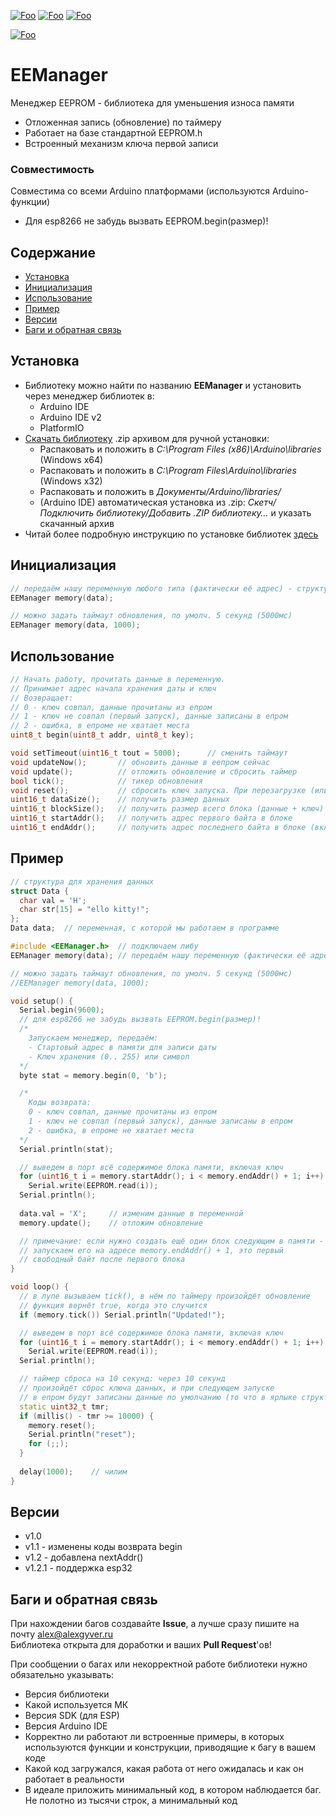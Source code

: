 [![Foo](https://img.shields.io/badge/Version-1.2.1-brightgreen.svg?style=flat-square)](#versions)
[![Foo](https://img.shields.io/badge/Website-AlexGyver.ru-blue.svg?style=flat-square)](https://alexgyver.ru/)
[![Foo](https://img.shields.io/badge/%E2%82%BD$%E2%82%AC%20%D0%9D%D0%B0%20%D0%BF%D0%B8%D0%B2%D0%BE-%D1%81%20%D1%80%D1%8B%D0%B1%D0%BA%D0%BE%D0%B9-orange.svg?style=flat-square)](https://alexgyver.ru/support_alex/)

[![Foo](https://img.shields.io/badge/README-ENGLISH-brightgreen.svg?style=for-the-badge)](https://github-com.translate.goog/GyverLibs/EEManager?_x_tr_sl=ru&_x_tr_tl=en)

# EEManager
Менеджер EEPROM - библиотека для уменьшения износа памяти
- Отложенная запись (обновление) по таймеру
- Работает на базе стандартной EEPROM.h
- Встроенный механизм ключа первой записи

### Совместимость
Совместима со всеми Arduino платформами (используются Arduino-функции)
- Для esp8266 не забудь вызвать EEPROM.begin(размер)!

## Содержание
- [Установка](#install)
- [Инициализация](#init)
- [Использование](#usage)
- [Пример](#example)
- [Версии](#versions)
- [Баги и обратная связь](#feedback)

<a id="install"></a>
## Установка
- Библиотеку можно найти по названию **EEManager** и установить через менеджер библиотек в:
    - Arduino IDE
    - Arduino IDE v2
    - PlatformIO
- [Скачать библиотеку](https://github.com/GyverLibs/EEManager/archive/refs/heads/main.zip) .zip архивом для ручной установки:
    - Распаковать и положить в *C:\Program Files (x86)\Arduino\libraries* (Windows x64)
    - Распаковать и положить в *C:\Program Files\Arduino\libraries* (Windows x32)
    - Распаковать и положить в *Документы/Arduino/libraries/*
    - (Arduino IDE) автоматическая установка из .zip: *Скетч/Подключить библиотеку/Добавить .ZIP библиотеку…* и указать скачанный архив
- Читай более подробную инструкцию по установке библиотек [здесь](https://alexgyver.ru/arduino-first/#%D0%A3%D1%81%D1%82%D0%B0%D0%BD%D0%BE%D0%B2%D0%BA%D0%B0_%D0%B1%D0%B8%D0%B1%D0%BB%D0%B8%D0%BE%D1%82%D0%B5%D0%BA)

<a id="init"></a>
## Инициализация
```cpp
// передаём нашу переменную любого типа (фактически её адрес) - структура, массив, что угодно
EEManager memory(data);

// можно задать таймаут обновления, по умолч. 5 секунд (5000мс)
EEManager memory(data, 1000);
```

<a id="usage"></a>
## Использование
```cpp
// Начать работу, прочитать данные в переменную. 
// Принимает адрес начала хранения даты и ключ
// Возвращает:
// 0 - ключ совпал, данные прочитаны из епром
// 1 - ключ не совпал (первый запуск), данные записаны в епром
// 2 - ошибка, в епроме не хватает места
uint8_t begin(uint8_t addr, uint8_t key);

void setTimeout(uint16_t tout = 5000);      // сменить таймаут
void updateNow();       // обновить данные в еепром сейчас
void update();          // отложить обновление и сбросить таймер
bool tick();            // тикер обновления
void reset();           // сбросить ключ запуска. При перезагрузке (или вызове begin) запишутся стандартные данные 
uint16_t dataSize();    // получить размер данных
uint16_t blockSize();   // получить размер всего блока (данные + ключ)
uint16_t startAddr();   // получить адрес первого байта в блоке
uint16_t endAddr();     // получить адрес последнего байта в блоке (включая ключ)
```

<a id="example"></a>
## Пример
```cpp
// структура для хранения данных
struct Data {
  char val = 'H';
  char str[15] = "ello kitty!";
};
Data data;  // переменная, с которой мы работаем в программе

#include <EEManager.h>  // подключаем либу
EEManager memory(data); // передаём нашу переменную (фактически её адрес)

// можно задать таймаут обновления, по умолч. 5 секунд (5000мс)
//EEManager memory(data, 1000);

void setup() {
  Serial.begin(9600);
  // для esp8266 не забудь вызвать EEPROM.begin(размер)!
  /*
    Запускаем менеджер, передаём:
    - Стартовый адрес в памяти для записи даты
    - Ключ хранения (0.. 255) или символ
  */
  byte stat = memory.begin(0, 'b');

  /*
    Коды возврата:
    0 - ключ совпал, данные прочитаны из епром
    1 - ключ не совпал (первый запуск), данные записаны в епром
    2 - ошибка, в епроме не хватает места
  */
  Serial.println(stat);

  // выведем в порт всё содержимое блока памяти, включая ключ
  for (uint16_t i = memory.startAddr(); i < memory.endAddr() + 1; i++)
    Serial.write(EEPROM.read(i));
  Serial.println();
  
  data.val = 'X';     // изменим данные в переменной
  memory.update();    // отложим обновление

  // примечание: если нужно создать ещё один блок следующим в памяти -
  // запускаем его на адресе memory.endAddr() + 1, это первый
  // свободный байт после первого блока
}

void loop() {
  // в лупе вызываем tick(), в нём по таймеру произойдёт обновление
  // функция вернёт true, когда это случится
  if (memory.tick()) Serial.println("Updated!");

  // выведем в порт всё содержимое блока памяти, включая ключ
  for (uint16_t i = memory.startAddr(); i < memory.endAddr() + 1; i++)
    Serial.write(EEPROM.read(i));
  Serial.println();

  // таймер сброса на 10 секунд: через 10 секунд
  // произойдёт сброс ключа данных, и при следующем запуске
  // в епром будут записаны данные по умолчанию (то что в ярлыке структуры)
  static uint32_t tmr;
  if (millis() - tmr >= 10000) {
    memory.reset();
    Serial.println("reset");
    for (;;);
  }
  
  delay(1000);    // чилим
}
```

<a id="versions"></a>
## Версии
- v1.0
- v1.1 - изменены коды возврата begin
- v1.2 - добавлена nextAddr()
- v1.2.1 - поддержка esp32

<a id="feedback"></a>
## Баги и обратная связь
При нахождении багов создавайте **Issue**, а лучше сразу пишите на почту [alex@alexgyver.ru](mailto:alex@alexgyver.ru)  
Библиотека открыта для доработки и ваших **Pull Request**'ов!


При сообщении о багах или некорректной работе библиотеки нужно обязательно указывать:
- Версия библиотеки
- Какой используется МК
- Версия SDK (для ESP)
- Версия Arduino IDE
- Корректно ли работают ли встроенные примеры, в которых используются функции и конструкции, приводящие к багу в вашем коде
- Какой код загружался, какая работа от него ожидалась и как он работает в реальности
- В идеале приложить минимальный код, в котором наблюдается баг. Не полотно из тысячи строк, а минимальный код
